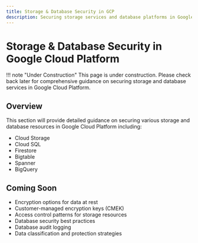 ```yaml
---
title: Storage & Database Security in GCP
description: Securing storage services and database platforms in Google Cloud Platform
---
```


# Storage & Database Security in Google Cloud Platform

!!! note "Under Construction"
    This page is under construction. Please check back later for comprehensive guidance on securing storage and database services in Google Cloud Platform.

## Overview

This section will provide detailed guidance on securing various storage and database resources in Google Cloud Platform including:

- Cloud Storage
- Cloud SQL
- Firestore
- Bigtable
- Spanner
- BigQuery

## Coming Soon

- Encryption options for data at rest
- Customer-managed encryption keys (CMEK)
- Access control patterns for storage resources
- Database security best practices
- Database audit logging
- Data classification and protection strategies
